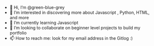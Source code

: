 - 👋 Hi, I’m @green-blue-grey
- 👀 I’m interested in discovering more about Javascript , Python, HTML, and more
- 🌱 I’m currently learning Javascript
- 💞️ I’m looking to collaborate on beginner level projects to build my portfolio
- 📫 How to reach me: look for my email address in the Gitlog :)

<!---
green-blue-grey/green-blue-grey is a ✨ special ✨ repository because its `README.md` (this file) appears on your GitHub profile.
You can click the Preview link to take a look at your changes.
--->
